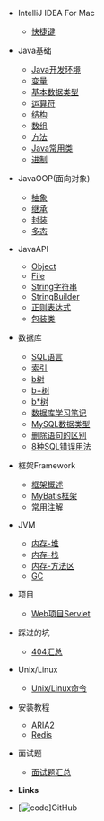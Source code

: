 - IntelliJ IDEA For Mac 

  - [快捷键](Documents/IDEA/快捷键.md)


- Java基础

  - [Java开发环境](Documents/JavaSE/Java基础/Java开发环境.md)
  - [变量](Documents/JavaSE/Java基础/变量.md)
  - [基本数据类型](Documents/JavaSE/Java基础/基本数据类型.md)
  - [运算符](Documents/JavaSE/Java基础/运算符.md)
  - [结构](Documents/JavaSE/Java基础/结构.md)
  - [数组](Documents/JavaSE/Java基础/数组.md)
  - [方法](Documents/JavaSE/Java基础/方法.md)
  - [Java常用类](Documents/JavaSE/Java基础/Java常用类.md)
  - [进制](Documents/JavaSE/Java基础/进制.md)


- JavaOOP(面向对象)

  - [抽象](Documents/JavaSE/JavaOOP/抽象.md)
  - [继承](Documents/JavaSE/JavaOOP/继承.md)
  - [封装](Documents/JavaSE/JavaOOP/封装.md)
  - [多态](Documents/JavaSE/JavaOOP/多态.md)

- JavaAPI

  - [Object](Documents/JavaSE/API/Object.md)
  - [File](Documents/JavaSE/API/File.md)
  - [String字符串](Documents/JavaSE/API/String字符串.md)
  - [StringBuilder](Documents/JavaSE/API/StringBuilder.md)
  - [正则表达式](Documents/JavaSE/API/正则表达式.md)
  - [包装类](Documents/JavaSE/API/包装类.md)

- 数据库

  - [SQL语言](Documents/数据库/SQL.md)
  - [索引](Documents/数据库/索引.md)
  - [b树](Documents/数据库/b树.md)
  - [b+树](Documents/数据库/b+树.md)
  - [b*树](Documents/数据库/b*树.md)
  - [数据库学习笔记](Documents/数据库/数据库学习笔记.md)
  - [MySQL数据类型](Documents/数据库/MySQL数据类型.md)
  - [删除语句的区别](Documents/数据库/删除语句的区别.md)
  - [8种SQL错误用法](Documents/数据库/八种SQL错误用法.md)


- 框架Framework

  - [框架概述](Documents/框架/框架概述.md)
  - [MyBatis框架](Documents/框架/MyBatis框架.md)
  - [常用注解](Documents/框架/常用注解.md)

- JVM

  - [内存-堆](Documents/JVM/内存-堆.md)
  - [内存-栈](Documents/JVM/内存-栈.md)
  - [内存-方法区](Documents/JVM/内存-方法区.md)
  - [GC](Documents/JVM/GC.md)


- 项目

  - [Web项目Servlet](Documents/项目/Web项目Servlet.md)
  
- 踩过的坑

  - [404汇总](Documents/踩过的坑/404汇总.md)

- Unix/Linux 

  - [Unix/Linux命令](Documents/Linux/Linux命令.md)




- 安装教程

  - [ARIA2](Documents/安装教程/aria2.md)
  - [Redis](Documents/安装教程/Redis.md)



- 面试题 

  - [面试题汇总](Documents/面试刷题/面试题汇总.md)







- **Links**
- [![code](https://github.com/18865501555)]GitHub